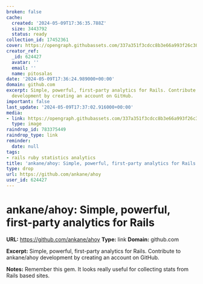 ```yaml
---
broken: false
cache:
  created: '2024-05-09T17:36:35.788Z'
  size: 3443792
  status: ready
collection_id: 17452361
cover: https://opengraph.githubassets.com/337a351f3cdcc8b3e66a993f26c30a233fb9acd8ac5b2aabff81489a6c6259ee/ankane/ahoy
creator_ref:
  _id: 624427
  avatar: ''
  email: ''
  name: pitosalas
date: '2024-05-09T17:36:24.989000+00:00'
domain: github.com
excerpt: Simple, powerful, first-party analytics for Rails. Contribute to ankane/ahoy
  development by creating an account on GitHub.
important: false
last_update: '2024-05-09T17:37:02.916000+00:00'
media:
- link: https://opengraph.githubassets.com/337a351f3cdcc8b3e66a993f26c30a233fb9acd8ac5b2aabff81489a6c6259ee/ankane/ahoy
  type: image
raindrop_id: 783375449
raindrop_type: link
reminder:
  date: null
tags:
- rails ruby statistics analytics
title: 'ankane/ahoy: Simple, powerful, first-party analytics for Rails'
type: drop
url: https://github.com/ankane/ahoy
user_id: 624427
---
```


# ankane/ahoy: Simple, powerful, first-party analytics for Rails

**URL:** https://github.com/ankane/ahoy
**Type:** link
**Domain:** github.com

**Excerpt:** Simple, powerful, first-party analytics for Rails. Contribute to ankane/ahoy development by creating an account on GitHub.

**Notes:**
Remember this gem. It looks really useful for collecting stats from Rails based sites.
